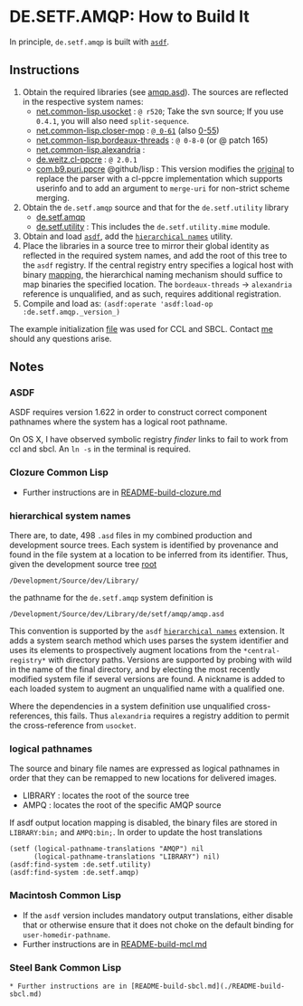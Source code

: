 
DE.SETF.AMQP: How to Build It
============

In principle, `de.setf.amqp` is built with [`asdf`](http://www.common-lisp.net/projects/asdf).


## Instructions

  1. Obtain the required libraries (see [amqp.asd](file://amqp.asd)). The sources are reflected in the respective
system names:
      * [net.common-lisp.usocket](http://common-lisp.net/project/usocket/) : `@ r520`; Take the svn source; 
        If you use `0.4.1`, you will also need `split-sequence`.
      * [net.common-lisp.closer-mop](http://common-lisp.net/project/closer/) : [`@ 0-61`](http://common-lisp.net/project/closer/ftp/closer-mop_0.61.tar.gz)
        (also [0-55](http://common-lisp.net/project/closer/ftp/))
      * [net.common-lisp.bordeaux-threads](http://common-lisp.net/project/bordeaux-threads/) : `@ 0-8-0` (or @ patch 165)
      * [net.common-lisp.alexandria](http://common-lisp.net/projects/alexandria/) : 
      * [de.weitz.cl-ppcre](http://weitz.de/cl-ppcre/) : `@ 2.0.1`
      * [com.b9.puri.ppcre](http://github.com/lisp/com.b9.puri.ppcre) @github/lisp :
         This version modifies the [original](http://puri.b9.com/) to replace the parser with
         a cl-ppcre implementation which supports userinfo and to add an argument to `merge-uri` for non-strict
         scheme merging.
  2. Obtain the `de.setf.amqp` source and that for the `de.setf.utility` library
      * [de.setf.amqp](http://github.com/lisp/de.setf.amqp)
      * [de.setf.utility](http://github.com/lisp/de.setf.utility) :
         This includes the `de.setf.utility.mime` module.
  3. Obtain and load [`asdf`](http://common-lisp.net/projects/asdf/), add the
     [`hierarchical names`](http://github.com/lisp/de.setf.utility/blob/master/asdf/hierarchical-names.lisp) utility.
  4. Place the libraries in a source tree to mirror their global identity as reflected in the required system 
     names, and add the root of this tree to the `asdf` registry. If the central registry entry specifies a logical
     host with binary [mapping](http://github.com/lisp/de.setf.utility/blob/master/pathnames.lisp),
     the hierarchical naming mechanism should suffice to map binaries the specified location.
     The `bordeaux-threads` -> `alexandria` reference is unqualified, and as such, requires additional registration. 
  5. Compile and load as: `(asdf:operate 'asdf:load-op :de.setf.amqp._version_)`

The example initialization [file](./examples/build-init.lisp) was used for CCL and SBCL. Contact [me](mailto:james.anderson@setf.de) should any questions arise.

## Notes

### ASDF

ASDF requires version 1.622 in order to construct correct component pathnames where the system has a logical root pathname.

On OS X, I have observed symbolic registry _finder_ links to fail to work from ccl and sbcl. An `ln -s` in the terminal is required.

### Clozure Common Lisp

  * Further instructions are in [README-build-clozure.md](./README-build-clozure.md)

### hierarchical system names

 There are, to date, 498 `.asd` files in my combined production and development source trees.
Each system is identified by provenance and found in the file system at a location to be inferred from its identifier. Thus, given the
development source tree [root](./tree.txt)

    /Development/Source/dev/Library/

the pathname for the `de.setf.amqp` system definition is

    /Development/Source/dev/Library/de/setf/amqp/amqp.asd

This convention is supported by the `asdf`
[`hierarchical names`](http://github.com/lisp/de.setf.utility/blob/master/asdf/hierarchical-names.lisp)
extension.
It adds a system search method which uses parses the system identifier and uses its elements to
prospectively augment locations from the `*central-registry*` with directory paths.
Versions are supported by probing with wild in the name of the final directory, and by
electing the most recently modified system file if several versions are found.
A nickname is added to each loaded system to augment an unqualified name with a qualified one.

Where the dependencies in a system definition use unqualified cross-references, this fails.
Thus `alexandria` requires a registry addition to permit the cross-reference from `usocket`.

### logical pathnames

The source and binary file names are expressed as logical pathnames in order that they can be
remapped to new locations for delivered images.

- LIBRARY : locates the root of the source tree
- AMPQ    : locates the root of the specific AMQP source

If asdf output location mapping is disabled, the binary files are stored in `LIBRARY:bin;` and `AMPQ:bin;`.
In order to update the host translations

    (setf (logical-pathname-translations "AMQP") nil
          (logical-pathname-translations "LIBRARY") nil)
    (asdf:find-system :de.setf.utility)
    (asdf:find-system :de.setf.amqp)

### Macintosh Common Lisp

  * If the `asdf` version includes mandatory output translations, either disable that or
     otherwise ensure that it does not choke on the default binding for `user-homedir-pathname`.
  * Further instructions are in [README-build-mcl.md](./README-build-mcl.md)

### Steel Bank Common Lisp

    * Further instructions are in [README-build-sbcl.md](./README-build-sbcl.md)